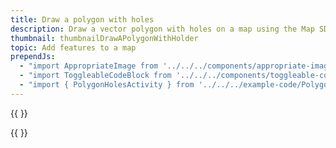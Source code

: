 ```yaml
---
title: Draw a polygon with holes
description: Draw a vector polygon with holes on a map using the Map SDK.
thumbnail: thumbnailDrawAPolygonWithHolder
topic: Add features to a map
prependJs:
  - "import AppropriateImage from '../../../components/appropriate-image'"
  - "import ToggleableCodeBlock from '../../../components/toggleable-code-block'"
  - "import { PolygonHolesActivity } from '../../../example-code/PolygonHolesActivity.js'"
---
```


{{
  <AppropriateImage imageId="exampleDrawAPolygonWithHoles" />
}}

<!-- Any notes about this example would go here.  -->

{{
  <ToggleableCodeBlock 
    codeSnippet={PolygonHolesActivity}
  />
}}
